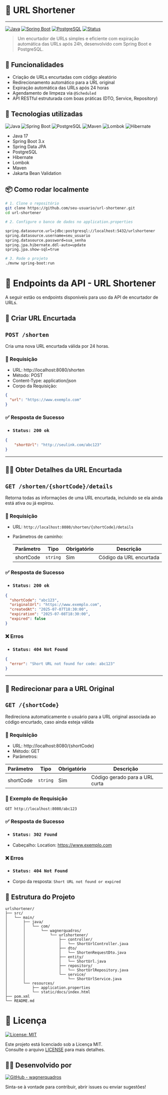 # 🔗 URL Shortener

---

[![Java](https://img.shields.io/badge/Java-17-blue?logo=java)](https://www.oracle.com/java/)
[![Spring Boot](https://img.shields.io/badge/Spring_Boot-3.1.0-brightgreen?logo=springboot)](https://spring.io/projects/spring-boot)
[![PostgreSQL](https://img.shields.io/badge/PostgreSQL-15-blue?logo=postgresql)](https://www.postgresql.org/)
[![Status](https://img.shields.io/badge/status-working-success)]()

> Um encurtador de URLs simples e eficiente com expiração automática das URLs após 24h, desenvolvido com Spring Boot e PostgreSQL.



## 🚀 Funcionalidades

- Criação de URLs encurtadas com código aleatório
- Redirecionamento automático para a URL original
- Expiração automática das URLs após 24 horas
- Agendamento de limpeza via `@Scheduled`
- API RESTful estruturada com boas práticas (DTO, Service, Repository)



## 🔧 Tecnologias utilizadas

![Java](https://img.shields.io/badge/Java-17-007396?style=for-the-badge&logo=java)
![Spring Boot](https://img.shields.io/badge/Spring%20Boot-3.5.3-6DB33F?style=for-the-badge&logo=spring-boot)
![PostgreSQL](https://img.shields.io/badge/PostgreSQL-15-4169E1?style=for-the-badge&logo=postgresql)
![Maven](https://img.shields.io/badge/Maven-Build-CC0033?style=for-the-badge&logo=apache-maven)
![Lombok](https://img.shields.io/badge/Lombok-Anotations-EF4429?style=for-the-badge&logo=apache)
![Hibernate](https://img.shields.io/badge/Hibernate-ORM-59666C?style=for-the-badge&logo=hibernate)

- Java 17
- Spring Boot 3.x
- Spring Data JPA
- PostgreSQL
- Hibernate
- Lombok
- Maven
- Jakarta Bean Validation



## 📦 Como rodar localmente

```bash
# 1. Clone o repositório
git clone https://github.com/seu-usuario/url-shortener.git
cd url-shortener

# 2. Configure o banco de dados no application.properties

spring.datasource.url=jdbc:postgresql://localhost:5432/urlshortener
spring.datasource.username=seu_usuario
spring.datasource.password=sua_senha
spring.jpa.hibernate.ddl-auto=update
spring.jpa.show-sql=true

# 3. Rode o projeto
./mvnw spring-boot:run
```

# 📡 Endpoints da API - URL Shortener
A seguir estão os endpoints disponíveis para uso da API de encurtador de URLs.

## 🔗 Criar URL Encurtada

## `POST /shorten`

Cria uma nova URL encurtada válida por 24 horas.
### 🧾 Requisição
    
- URL: http://localhost:8080/shorten
- Método: POST
- Content-Type: application/json
- Corpo da Requisição:

```json
{
  "url": "https://www.exemplo.com"
}
```

### ✅ Resposta de Sucesso
- ### `Status: 200 ok`
```json
{
    "shortUrl": "http://seulink.com/abc123"
}
```
---

## 🕵️‍♂️ Obter Detalhes da URL Encurtada
## ``GET /shorten/{shortCode}/details``
Retorna todas as informações de uma URL encurtada, incluindo se ela ainda está ativa ou já expirou.

### 🧾 Requisição
- URL: `http://localhost:8080/shorten/{shortCode}/details`
- Parâmetros de caminho:

  | Parâmetro | Tipo     | Obrigatório | Descrição               |
  | --------- | -------- | ----------- | ----------------------- |
  | shortCode | `string` | Sim         | Código da URL encurtada |

### ✅ Resposta de Sucesso
- ### `Status: 200 ok`
```json
{
  "shortCode": "abc123",
  "originalUrl": "https://www.exemplo.com",
  "createdAt": "2025-07-07T18:30:00",
  "expiration": "2025-07-08T18:30:00",
  "expired": false
}
```
### ❌ Erros
- ### `Status: 404 Not Found`
````json
{
  "error": "Short URL not found for code: abc123"
}
````

---

## 🔁 Redirecionar para a URL Original
## `GET /{shortCode}`

Redireciona automaticamente o usuário para a URL original associada ao código encurtado, caso ainda esteja válida

### 🧾 Requisição
- URL: http://localhost:8080/{shortCode}
- Método: GET
- Parâmetros:

| Parâmetro   | Tipo     | Obrigatório | Descrição                       |
|-------------|----------|-------------|---------------------------------|
| shortCode   | `string` | Sim         | Código gerado para a URL curta |

### 🔄 Exemplo de Requisição

```http
GET http://localhost:8080/abc123
```

### ✅ Resposta de Sucesso
- ### `Status: 302 Found`
- Cabeçalho: Location: https://www.exemplo.com

### ❌ Erros
- ### `Status: 404 Not Found`
- Corpo da resposta:
``
  Short URL not found or expired
``

## 📁 Estrutura do Projeto

```Pastas
urlshortener/
├── src/
│   └── main/
│       ├── java/
│       │   └── com/
│       │       └── wagnerquadros/
│       │           └── urlshortener/
│       │               ├── controller/
│       │               │   └── ShortUrlController.java
│       │               ├── dto/
│       │               │   └── ShortenRequestDto.java
│       │               ├── entity/
│       │               │   └── ShortUrl.java
│       │               ├── repository/
│       │               │   └── ShortUrlRepository.java
│       │               └── service/
│       │                   └── ShortUrlService.java
│       └── resources/
│           ├── application.properties
│           └── static/docs/index.html
├── pom.xml                   
└── README.md
```

# 📄 Licença

[![License: MIT](https://img.shields.io/badge/license-MIT-blue.svg)](LICENSE)

Este projeto está licenciado sob a Licença MIT.  
Consulte o arquivo [LICENSE](LICENSE) para mais detalhes.

## 👨‍💻 Desenvolvido por

[![GitHub - wagnerquadros](https://img.shields.io/badge/GitHub-wagnerquadros-181717?logo=github)](https://github.com/wagnerquadros)

Sinta-se à vontade para contribuir, abrir issues ou enviar sugestões!